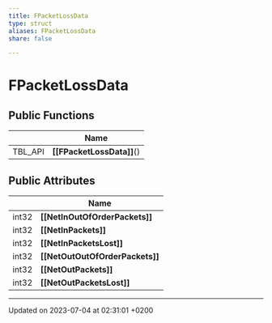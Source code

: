 ```yaml
---
title: FPacketLossData
type: struct
aliases: FPacketLossData
share: false

---
```


# FPacketLossData





## Public Functions

|                | Name           |
| -------------- | -------------- |
| TBL_API | **[[FPacketLossData]]**() |

## Public Attributes

|                | Name           |
| -------------- | -------------- |
| int32 | **[[NetInOutOfOrderPackets]]**  |
| int32 | **[[NetInPackets]]**  |
| int32 | **[[NetInPacketsLost]]**  |
| int32 | **[[NetOutOutOfOrderPackets]]**  |
| int32 | **[[NetOutPackets]]**  |
| int32 | **[[NetOutPacketsLost]]**  |

-------------------------------

Updated on 2023-07-04 at 02:31:01 +0200
